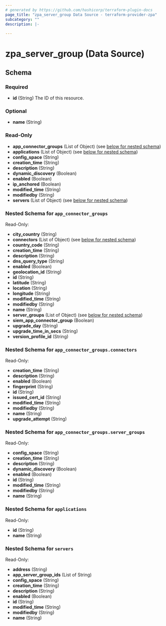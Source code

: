 ```yaml
---
# generated by https://github.com/hashicorp/terraform-plugin-docs
page_title: "zpa_server_group Data Source - terraform-provider-zpa"
subcategory: ""
description: |-
  
---
```


# zpa_server_group (Data Source)





<!-- schema generated by tfplugindocs -->
## Schema

### Required

- **id** (String) The ID of this resource.

### Optional

- **name** (String)

### Read-Only

- **app_connector_groups** (List of Object) (see [below for nested schema](#nestedatt--app_connector_groups))
- **applications** (List of Object) (see [below for nested schema](#nestedatt--applications))
- **config_space** (String)
- **creation_time** (String)
- **description** (String)
- **dynamic_discovery** (Boolean)
- **enabled** (Boolean)
- **ip_anchored** (Boolean)
- **modified_time** (String)
- **modifiedby** (String)
- **servers** (List of Object) (see [below for nested schema](#nestedatt--servers))

<a id="nestedatt--app_connector_groups"></a>
### Nested Schema for `app_connector_groups`

Read-Only:

- **city_country** (String)
- **connectors** (List of Object) (see [below for nested schema](#nestedobjatt--app_connector_groups--connectors))
- **country_code** (String)
- **creation_time** (String)
- **description** (String)
- **dns_query_type** (String)
- **enabled** (Boolean)
- **geolocation_id** (String)
- **id** (String)
- **latitude** (String)
- **location** (String)
- **longitude** (String)
- **modified_time** (String)
- **modifiedby** (String)
- **name** (String)
- **server_groups** (List of Object) (see [below for nested schema](#nestedobjatt--app_connector_groups--server_groups))
- **siem_app_connector_group** (Boolean)
- **upgrade_day** (String)
- **upgrade_time_in_secs** (String)
- **version_profile_id** (String)

<a id="nestedobjatt--app_connector_groups--connectors"></a>
### Nested Schema for `app_connector_groups.connectors`

Read-Only:

- **creation_time** (String)
- **description** (String)
- **enabled** (Boolean)
- **fingerprint** (String)
- **id** (String)
- **issued_cert_id** (String)
- **modified_time** (String)
- **modifiedby** (String)
- **name** (String)
- **upgrade_attempt** (String)


<a id="nestedobjatt--app_connector_groups--server_groups"></a>
### Nested Schema for `app_connector_groups.server_groups`

Read-Only:

- **config_space** (String)
- **creation_time** (String)
- **description** (String)
- **dynamic_discovery** (Boolean)
- **enabled** (Boolean)
- **id** (String)
- **modified_time** (String)
- **modifiedby** (String)
- **name** (String)



<a id="nestedatt--applications"></a>
### Nested Schema for `applications`

Read-Only:

- **id** (String)
- **name** (String)


<a id="nestedatt--servers"></a>
### Nested Schema for `servers`

Read-Only:

- **address** (String)
- **app_server_group_ids** (List of String)
- **config_space** (String)
- **creation_time** (String)
- **description** (String)
- **enabled** (Boolean)
- **id** (String)
- **modified_time** (String)
- **modifiedby** (String)
- **name** (String)


